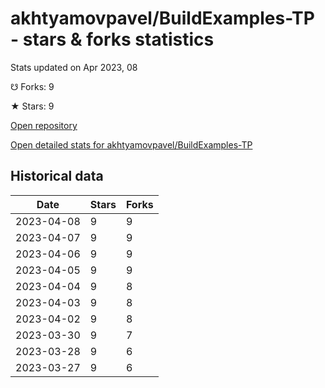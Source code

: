 # akhtyamovpavel/BuildExamples-TP - stars & forks statistics

Stats updated on Apr 2023, 08

☋ Forks: 9

★ Stars: 9

[Open repository](https://github.com/akhtyamovpavel/BuildExamples-TP)

[Open detailed stats for akhtyamovpavel/BuildExamples-TP](https://reviewgithub.com/rep/akhtyamovpavel/BuildExamples-TP)

## Historical data
| Date | Stars | Forks |
|------|-------|-------|
| 2023-04-08 | 9 | 9 | 
| 2023-04-07 | 9 | 9 | 
| 2023-04-06 | 9 | 9 | 
| 2023-04-05 | 9 | 9 | 
| 2023-04-04 | 9 | 8 | 
| 2023-04-03 | 9 | 8 | 
| 2023-04-02 | 9 | 8 | 
| 2023-03-30 | 9 | 7 | 
| 2023-03-28 | 9 | 6 | 
| 2023-03-27 | 9 | 6 | 

